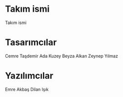# Takım ismi
Takım ismi
# Tasarımcılar
Cemre Taşdemir
Ada Kuzey
Beyza Alkan
Zeynep Yılmaz
# Yazılımcılar
Emre Akbaş
Dilan Işık




